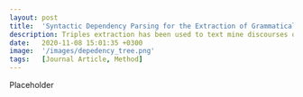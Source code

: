 ```yaml
---
layout: post
title:  'Syntactic Dependency Parsing for the Extraction of Grammatical Triples: Introducing "posextractr"'
description: Triples extraction has been used to text mine discourses on climate change to anti-vaccination narratives to historical records. Its widespread use marks triples extraction as a meaningful algorithm for understanding action and subject-object relations in text. Existing methods, however, have low precision and recall scores. This article introduces a linguistically improved triples extraction method.
date:   2020-11-08 15:01:35 +0300
image:  '/images/depedency_tree.png'
tags:   [Journal Article, Method]
---
```

Placeholder